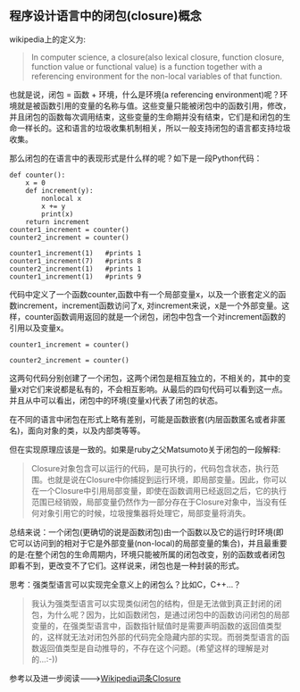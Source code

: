 ## 程序设计语言中的闭包(closure)概念
wikipedia上的定义为:

> In computer science, a closure(also lexical closure, function closure, function value or functional value) is a function together with a referencing environment for the non-local variables of that function.

也就是说，闭包 = 函数 + 环境，什么是环境(a referencing environment)呢？环境就是被函数引用的变量的名称与值。这些变量只能被闭包中的函数引用，修改，并且闭包的函数每次调用结束，这些变量的生命期并没有结束，它们是和闭包的生命一样长的。这和语言的垃圾收集机制相关，所以一般支持闭包的语言都支持垃圾收集。

那么闭包的在语言中的表现形式是什么样的呢？如下是一段Python代码：

    def counter():
		x = 0
		def increment(y):
			nonlocal x
			x += y
			print(x)
		return increment
    counter1_increment = counter()
	counter2_increment = counter()
    
    counter1_increment(1)	#prints 1
	counter1_increment(7)   #prints 8
	counter2_increment(1)   #prints 1
	counter1_increment(1)   #prints 9

代码中定义了一个函数counter,函数中有一个局部变量x，以及一个嵌套定义的函数increment，increment函数访问了x, 对increment来说，x是一个外部变量。这样，counter函数调用返回的就是一个闭包，闭包中包含一个对increment函数的引用以及变量x。

`counter1_increment = counter()`

`counter2_increment = counter()`

这两句代码分别创建了一个闭包，这两个闭包是相互独立的，不相关的，其中的变量x对它们来说都是私有的，不会相互影响。从最后的四句代码可以看到这一点。并且从中可以看出，闭包中的环境(变量x)代表了闭包的状态。

在不同的语言中闭包在形式上略有差别，可能是函数嵌套(内层函数匿名或者非匿名)，面向对象的类，以及内部类等等。

但在实现原理应该是一致的。如果是ruby之父Matsumoto关于闭包的一段解释:

> Closure对象包含可以运行的代码，是可执行的，代码包含状态，执行范围。也就是说在Closure中你捕捉到运行环境，即局部变量。因此，你可以在一个Closure中引用局部变量，即使在函数调用已经返回之后，它的执行范围已经销毁，局部变量仍然作为一部分存在于Closure对象中，当没有任何对象引用它的时候，垃圾搜集器将处理它，局部变量将消失。

总结来说：一个闭包(更确切的说是函数闭包)由一个函数以及它的运行时环境(即它可以访问到的相对于它是外部变量(non-local)的局部变量的集合)，并且最重要的是:在整个闭包的生命周期内，环境只能被所属的闭包改变，别的函数或者闭包即看不到，更改变不了它们。这样说来，闭包也是一种封装的形式。

思考：强类型语言可以实现完全意义上的闭包么？比如C，C++...？

> 我认为强类型语言可以实现类似闭包的结构，但是无法做到真正封闭的闭包，为什么呢？因为，比如函数闭包，是通过闭包中的函数访问闭包的局部变量的，在强类型语言中，函数指针赋值时是需要声明函数的返回值类型的，这样就无法对闭包外部的代码完全隐藏内部的实现。而弱类型语言的函数返回值类型是自动推导的，不存在这个问题。(希望这样的理解是对的...:-))

参考以及进一步阅读--->[Wikipedia词条Closure](http://en.wikipedia.org/wiki/Closure_\(computer_science\)"Closure")
